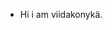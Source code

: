 - Hi i am viidakonykä.

<!---
Viidakonyka/Viidakonyka is a ✨ special ✨ repository because its `README.md` (this file) appears on your GitHub profile.
You can click the Preview link to take a look at your changes.
--->

